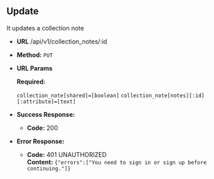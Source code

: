 **Update**
----
It updates a collection note

* **URL**
  /api/v1/collection_notes/:id

* **Method:**
  `PUT`

*  **URL Params**

   **Required:**

   `collection_note[shared]=[boolean]`
   `collection_note[notes][:id][:attribute]=[text]`

* **Success Response:**

  * **Code:** 200 <br />

* **Error Response:**

  * **Code:** 401 UNAUTHORIZED <br />
    **Content:** `{"errors":["You need to sign in or sign up before continuing."]}`
